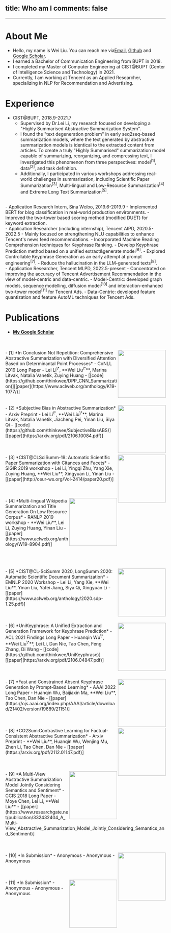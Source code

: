 ﻿title: Who am I
comments: false
---
***

# About Me
-	Hello, my name is Wei Liu. You can reach me via[Email](mailto:thinkwee2767@gmail.com), [Github](https://github.com/thinkwee) and [Google Scholar](https://scholar.google.com/citations?view_op=list_works&hl=en&user=QvW2leIAAAAJ).
-	I earned a Bachelor of Communication Engineering from BUPT in 2018.
-	I completed my Master of Computer Engineering at CIST@BUPT (Center of Intelligence Science and Technology) in 2021.
-	Currently, I am working at Tencent as an Applied Researcher, specializing in NLP for Recommendation and Advertising.

# Experience
-	CIST@BUPT, 2018.9-2021.7
	-	Supervised by Dr.Lei Li, my research focused on developing a "Highly Summarised Abstractive Summarization System".
	-	I found the "text degeneration problem" in early seq2seq-based summarization models, where the text generated by abstractive summarization models is identical to the extracted content from articles. To create a truly "Highly Summarised" summarization model capable of summarizing, reorganizing, and compressing text, I investigated this phenomenon from three perspectives: model<sup>[1]</sup>, data<sup>[2]</sup>, and task definition.
	-	Additionally, I participated in various workshops addressing real-world challenges in summarization, including Scientific Paper Summarization<sup>[3]</sup>, Multi-lingual and Low-Resource Summarization<sup>[4]</sup> and Extreme Long Text Summarization<sup>[5]</sup>.
</br>   
-	Application Research Intern, Sina Weibo, 2019.6-2019.9
	-	Implemented BERT for blog classification in real-world production environments.  
	-	Improved the two-tower based scoring method (modified DUET) for keyword extraction.
</br>   
-	Application Researcher (including internship), Tencent AIPD, 2020.5-2022.5
	-	Mainly focused on strengthening NLU capabilities to enhance Tencent's news feed recommendations.
	-	Incorporated Machine Reading Comprehension techniques for Keyphrase Ranking.
	-	Develop Keyphrase Prediction method based on a unified extract&generate model<sup>[6]</sup>.
	-	Explored Controllable Keyphrase Generation as an early attempt at prompt engineering<sup>[7]</sup>.
	-	Reduce the hallucination in the LLM-generated texts<sup>[8]</sup>.
</br>   
-	Application Researcher, Tencent MLPD, 2022.5-present
	-	Concentrated on improving the accuracy of Tencent Advertisement Recommendation in the view of model-centric and data-centric.
	-	Model-Centric: developed graph models, sequence modelling, diffusion model<sup>[10]</sup> and interaction-enhanced two-tower model<sup>[11]</sup> for Tencent Ads.
	-	Data-Centric: developed feature quantization and feature AutoML techniques for Tencent Ads.

# Publications
-	[**My Google Scholar**](https://scholar.google.com/citations?view_op=list_works&hl=en&user=QvW2leIAAAAJ)
</br>
</br>
<img src = "https://s1.ax1x.com/2023/02/16/pSHHBSs.png" align = "right" width = "150">
-	[1] *In Conclusion Not Repetition: Comprehensive Abstractive Summarization with Diversified Attention Based on Determinantal Point Processes*
-	CoNLL 2019 Long Paper 
-	Lei Li<sup>\*</sup>, **Wei Liu<sup>\*</sup>**, Marina Litvak, Natalia Vanetik, Zuying Huang
-	[[code](https://github.com/thinkwee/DPP_CNN_Summarization)][[paper](https://www.aclweb.org/anthology/K19-1077/)] 
</br>
</br>
</br>
<img src = "https://s1.ax1x.com/2023/02/16/pSHLEyn.png" align = "right" width = "150">
-	[2] *Subjective Bias in Abstractive Summarization*
-	Arxiv Preprint
-	Lei Li<sup>\*</sup>, **Wei Liu<sup>\*</sup>**, Marina Litvak, Natalia Vanetik, Jiacheng Pei, Yinan Liu, Siya Qi
-	[[code](https://github.com/thinkwee/SubjectiveBiasABS)][[paper](https://arxiv.org/pdf/2106.10084.pdf)] 
</br>
</br>
</br>
</br>
<img src = "https://s1.ax1x.com/2023/02/16/pSHLQW4.png" align = "right" width = "150">
-	[3] *CIST@CLSciSumm-19: Automatic Scientific Paper Summarization with Citances and Facets*
-	SIGIR 2019 workshop
-	Lei Li, Yingqi Zhu, Yang Xie, Zuying Huang, **Wei Liu**, Xingyuan Li, Yinan Liu
-	[[paper](http://ceur-ws.org/Vol-2414/paper20.pdf)]
</br>
</br>
</br>
</br>
<img src = "https://s1.ax1x.com/2023/02/16/pSHLoXn.png" align = "right" width = "150">
-	[4] *Multi-lingual Wikipedia Summarization and Title Generation On Low Resource Corpus*
-	RANLP 2019 workshop
-	**Wei Liu**, Lei Li, Zuying Huang, Yinan Liu
-	[[paper](https://www.aclweb.org/anthology/W19-8904.pdf)]
</br>
</br>
</br>
</br>
</br>
<img src = "https://s1.ax1x.com/2023/02/16/pSHOhE6.png" align = "right" width = "150">
-	[5] *CIST@CL-SciSumm 2020, LongSumm 2020: Automatic Scientific Document Summarization*
-	EMNLP 2020 Workshop
-	Lei Li, Yang Xie, **Wei Liu**, Yinan Liu, Yafei Jiang, Siya Qi, Xingyuan Li
-	[[paper](https://www.aclweb.org/anthology/2020.sdp-1.25.pdf)] 
</br>
</br>
</br>
</br>
<img src = "https://s1.ax1x.com/2023/02/16/pSHOLDI.png" align = "right" width = "150">
-	[6] *UniKeyphrase: A Unified Extraction and Generation Framework for Keyphrase Prediction*
-	ACL 2021 Findings Long Paper
-	Huanqin Wu<sup>\*</sup>, **Wei Liu<sup>\*</sup>**, Lei Li, Dan Nie, Tao Chen, Feng Zhang, Di Wang
-	[[code](https://github.com/thinkwee/UniKeyphrase)][[paper](https://arxiv.org/pdf/2106.04847.pdf)]
</br>
</br>
</br>
</br>
<img src = "https://s1.ax1x.com/2023/02/16/pSHXu24.png" align = "right" width = "150">
-	[7]  *Fast and Constrained Absent Keyphrase Generation by Prompt-Based Learning*
-	AAAI 2022 Long Paper
-	Huanqin Wu, Baijiaxin Ma, **Wei Liu**, Tao Chen, Dan Nie
-	[[paper](https://ojs.aaai.org/index.php/AAAI/article/download/21402/version/19689/21151)]
</br>
</br>
</br>
</br>
<img src = "https://s1.ax1x.com/2023/02/16/pSHjpo6.png" align = "right" width = "150">
-	[8] *CO2Sum:Contrastive Learning for Factual-Consistent Abstractive Summarization*
-	Arxiv Preprint
-	**Wei Liu**, Huanqin Wu, Wenjing Mu, Zhen Li, Tao Chen, Dan Nie
-	[[paper](https://arxiv.org/pdf/2112.01147.pdf)] 
</br>
</br>
</br>
</br>
<img src = "https://s1.ax1x.com/2023/02/16/pSHjgTx.png" align = "right" width = "150">
-	[9] *A Multi-View Abstractive Summarization Model Jointly Considering Semantics and Sentiment*
-	CCIS 2018 Long Paper
-	Moye Chen, Lei Li, **Wei Liu**
-	[[paper](https://www.researchgate.net/publication/332432404_A_Multi-View_Abstractive_Summarization_Model_Jointly_Considering_Semantics_and_Sentiment)]
</br>
</br>
</br>
</br>
<img src = "" align = "right" width = "150">
-	[10] *In Submission*
-	Anonymous
-	Anonymous
-	Anonymous
</br>
</br>
</br>
</br>
<img src = "" align = "right" width = "150">
-	[11] *In Submission*
-	Anonymous
-	Anonymous
-	Anonymous